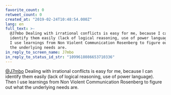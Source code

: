 ```yaml
---
favorite_count: 0
retweet_count: 0
created_at: "2019-02-24T10:48:54.000Z"
lang: en
full_text: >-
  @J7mbo Dealing with irrational conflicts is easy for me, because I can
  identify them easily (lack of logical reasoning, use of power language). Then
  I use learnings from Non Violent Communication Rosenberg to figure out what
  the underlying needs are.
in_reply_to_screen_name: J7mbo
in_reply_to_status_id_str: "1099618086653710336"
---
```


[@J7mbo](https://twitter.com/J7mbo) Dealing with irrational conflicts is easy
for me, because I can identify them easily (lack of logical reasoning, use of
power language). Then I use learnings from Non Violent Communication Rosenberg
to figure out what the underlying needs are.
